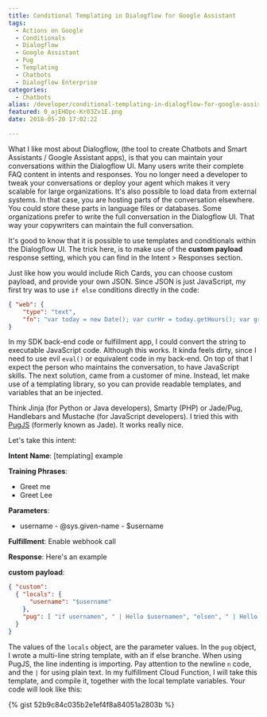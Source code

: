 ```yaml
---
title: Conditional Templating in Dialogflow for Google Assistant
tags:
  - Actions on Google
  - Conditionals
  - Dialogflow
  - Google Assistant
  - Pug
  - Templating
  - Chatbots
  - Dialogflow Enterprise
categories:
  - Chatbots
alias: /developer/conditional-templating-in-dialogflow-for-google-assistant/
featured: 0_ajEHOpc-Kr03Zv1E.png
date: 2018-05-20 17:02:22

---
```


What I like most about Dialogflow, (the tool to create Chatbots and Smart Assistants / Google Assistant apps), is that you can maintain your conversations within the Dialogflow UI. Many users write their complete FAQ content in intents and responses. You no longer need a developer to tweak your conversations or deploy your agent which makes it very scalable for large organizations. It's also possible to load data from external systems. In that case, you are hosting parts of the conversation elsewhere. You could store these parts in language files or databases. Some organizations prefer to write the full conversation in the Dialogflow UI. That way your copywriters can maintain the full conversation. 

It's good to know that it is possible to use templates and conditionals within the Dialogflow UI. The trick here, is to make use of the **custom payload** response setting, which you can find in the Intent > Responses section.
<!--more-->

Just like how you would include Rich Cards, you can choose custom payload, and provide your own JSON. Since JSON is just JavaScript, my first try was to use `if else` conditions directly in the code: 

``` JSON 
{ "web": { 
    "type": "text", 
    "fn": "var today = new Date(); var curHr = today.getHours(); var greet = ""; if (curHr < 12) { greet = 'Good morning!'; } else if (curHr < 18) { greet = 'Good afternoon!'; } else { greet = 'Good evening!'; } return greet;" }
} 
```

In my SDK back-end code or fulfillment app, I could convert the string to executable JavaScript code. Although this works. It kinda feels dirty, since I need to use evil `eval()` or equivalent code in my back-end. On top of that I expect the person who maintains the conversation, to have JavaScript skills. The next solution, came from a customer of mine. Instead, let make use of a templating library, so you can provide readable templates, and variables that an be injected. 

Think Jinja (for Python or Java developers), Smarty (PHP) or Jade/Pug, Handlebars and Mustache (for JavaScript developers). I tried this with [PugJS](http://www.pugjs.org) (formerly known as Jade). It works really nice.

Let's take this intent: 

**Intent Name**: [templating] example

**Training Phrases**: 
  * Greet me 
  * Greet Lee 

**Parameters**: 
  * username - @sys.given-name - $username 
  
**Fulfillment**: Enable webhook call 

**Response**: Here's an example 

**custom payload**: 

``` JSON 
{ "custom": 
  { "locals": { 
      "username": "$username" 
    }, 
    "pug": [ "if usernamen", " | Hello $usernamen", "elsen", " | Hello stranger" ] 
  } 
}
```

The values of the `locals` object, are the parameter values. In the `pug` object, I wrote a multi-line string template, with an if else branche. When using PugJS, the line indenting is importing. Pay attention to the newline `n` code, and the `|` for using plain text. In my fulfillment Cloud Function, I will take this template, and compile it, together with the local template variables. Your code will look like this:

{% gist 52b9c84c035b2e1ef4f8a84051a2803b %}

